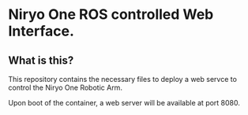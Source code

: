# Niryo One ROS controlled Web Interface. 

## What is this?

This repository contains the necessary files to deploy a web servce to control the Niryo One Robotic Arm.

Upon boot of the container, a web server will be available at port 8080.
